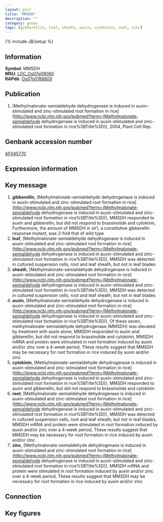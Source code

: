 ```yaml
---
layout: post
title: "MMSDH"
description: ""
category: genes
tags: [gibberellin, leaf, sheath, auxin, cytokinin, root, zinc]
---
```

{% include JB/setup %}

## Information
__Symbol__: MMSDH  
__MSU__: [LOC_Os07g09060](http://rice.plantbiology.msu.edu/cgi-bin/ORF_infopage.cgi?orf=LOC_Os07g09060)  
__RAPdb__: [Os07g0188800](http://rapdb.dna.affrc.go.jp/viewer/gbrowse_details/irgsp1?name=Os07g0188800)  

## Publication
1. [Methylmalonate-semialdehyde dehydrogenase is induced in auxin-stimulated and zinc-stimulated root formation in rice](http://www.ncbi.nlm.nih.gov/pubmed?term=(Methylmalonate-semialdehyde dehydrogenase is induced in auxin-stimulated and zinc-stimulated root formation in rice%5BTitle%5D)), 2004, Plant Cell Rep.

## Genbank accession number
[AF045770](http://www.ncbi.nlm.nih.gov/nuccore/AF045770)

## Expression information

## Key message
1. __gibberellin__, [Methylmalonate-semialdehyde dehydrogenase is induced in auxin-stimulated and zinc-stimulated root formation in rice](http://www.ncbi.nlm.nih.gov/pubmed?term=(Methylmalonate-semialdehyde dehydrogenase is induced in auxin-stimulated and zinc-stimulated root formation in rice%5BTitle%5D)),  MMSDH responded to auxin and gibberellin, but did not respond to brassinolide and cytokinin, Furthermore, the amount of MMSDH in slr1, a constitutive gibberellin response mutant, was 2-fold that of wild type
2. __leaf__, [Methylmalonate-semialdehyde dehydrogenase is induced in auxin-stimulated and zinc-stimulated root formation in rice](http://www.ncbi.nlm.nih.gov/pubmed?term=(Methylmalonate-semialdehyde dehydrogenase is induced in auxin-stimulated and zinc-stimulated root formation in rice%5BTitle%5D)),  MMSDH was detected in cultured suspension cells, root and leaf sheath, but not in leaf blades
3. __sheath__, [Methylmalonate-semialdehyde dehydrogenase is induced in auxin-stimulated and zinc-stimulated root formation in rice](http://www.ncbi.nlm.nih.gov/pubmed?term=(Methylmalonate-semialdehyde dehydrogenase is induced in auxin-stimulated and zinc-stimulated root formation in rice%5BTitle%5D)),  MMSDH was detected in cultured suspension cells, root and leaf sheath, but not in leaf blades
4. __auxin__, [Methylmalonate-semialdehyde dehydrogenase is induced in auxin-stimulated and zinc-stimulated root formation in rice](http://www.ncbi.nlm.nih.gov/pubmed?term=(Methylmalonate-semialdehyde dehydrogenase is induced in auxin-stimulated and zinc-stimulated root formation in rice%5BTitle%5D)),  Of these seven, methylmalonate-semialdehyde dehydrogenase (MMSDH) was elevated by treatment with auxin alone, MMSDH responded to auxin and gibberellin, but did not respond to brassinolide and cytokinin, MMSDH mRNA and protein were stimulated in root formation induced by auxin and/or zinc over a 4-week period, These results suggest that MMSDH may be necessary for root formation in rice induced by auxin and/or zinc
5. __cytokinin__, [Methylmalonate-semialdehyde dehydrogenase is induced in auxin-stimulated and zinc-stimulated root formation in rice](http://www.ncbi.nlm.nih.gov/pubmed?term=(Methylmalonate-semialdehyde dehydrogenase is induced in auxin-stimulated and zinc-stimulated root formation in rice%5BTitle%5D)),  MMSDH responded to auxin and gibberellin, but did not respond to brassinolide and cytokinin
6. __root__, [Methylmalonate-semialdehyde dehydrogenase is induced in auxin-stimulated and zinc-stimulated root formation in rice](http://www.ncbi.nlm.nih.gov/pubmed?term=(Methylmalonate-semialdehyde dehydrogenase is induced in auxin-stimulated and zinc-stimulated root formation in rice%5BTitle%5D)),  MMSDH was detected in cultured suspension cells, root and leaf sheath, but not in leaf blades, MMSDH mRNA and protein were stimulated in root formation induced by auxin and/or zinc over a 4-week period, These results suggest that MMSDH may be necessary for root formation in rice induced by auxin and/or zinc
7. __zinc__, [Methylmalonate-semialdehyde dehydrogenase is induced in auxin-stimulated and zinc-stimulated root formation in rice](http://www.ncbi.nlm.nih.gov/pubmed?term=(Methylmalonate-semialdehyde dehydrogenase is induced in auxin-stimulated and zinc-stimulated root formation in rice%5BTitle%5D)),  MMSDH mRNA and protein were stimulated in root formation induced by auxin and/or zinc over a 4-week period, These results suggest that MMSDH may be necessary for root formation in rice induced by auxin and/or zinc

## Connection

## Key figures


